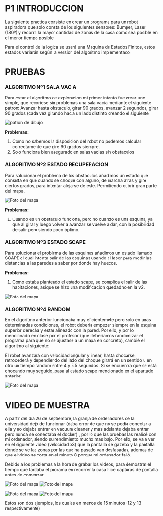 
# P1 INTRODUCCION
La siguiente practica consiste en crear un programa para un robot aspiradora que solo consta de los siguientes sensores: Bumper, Laser (180º) y recorra la mayor cantidad de zonas de la casa como sea posible en el menor tiempo posible.

Para el control de la logica se usará una Maquina de Estados Finitos, estos estados variarán según la version del algoritmo implementado

# PRUEBAS
### ALGORITMO Nº1 SALA VACIA
Para crear el algoritmo de exploracion mi primer intento fue crear uno simple, que recoriese sin problemas una sala vacia mediante el siguiente patron: 
Avanzar hasta obstaculo, girar 90 grados, avanzar 2 segundos, girar 90 grados (cada vez girando hacia un lado distinto creando el siguiente

![patron de dibujo](Photo1.jpeg)


**Problemas:** 

1. Como no sabemos la disposicion del robot no podemos calcular correctamente que gire 90 grados siempre. 
2. Solo funciona bien asegurado en salas vacias sin obstaculos



### ALGORITMO Nº2 ESTADO RECUPERACION
Para solucionar el problema de los obstaculos añadimos un estado que consista en que cuando se choque con alguno, de marcha atras y gire ciertos grados, para intentar alejarse de este. Permitiendo cubrir gran parte del mapa. 

![Foto del mapa](Photo2.png)

**Problemas:** 
1. Cuando es un obstaculo funciona, pero no cuando es una esquina, ya que al girar y luego volver a avanzar se vuelve a dar, con la posibilidad de salir pero siendo poco óptimo.



### ALGORITMO Nº3 ESTADO SCAPE 
Para solucionar el problema de las esquinas añadimos un estado llamado SCAPE el cual intenta salir de las esquinas usando el laser para medir las distancias a las paredes a saber por donde hay huecos. 

**Problemas:** 
1. Como estaba planteado el estado scape, se complica el salir de las habitaciones, asique se hizo una modificacion quedadno en la v2.


 ![Foto del mapa](Photo3.png)

 ### ALGORITMO Nº4 RANDOM
En el algoritmo anterior funcionaba muy eficientemete pero solo en unas determinadas condiciones, el robot deberia empezar siempre en la esquina superior derecha y estar alineado con la pared. Por ello, y por lo mencionado en clase por el profesor (que deberiamos randomizar el programa para que no se ajustase a un mapa en concreto), cambié el algoritmo al siguiente:

El robot avanzará con velocidad angular y linear, hasta chocarse, retrocederá y dependiendo del lado del choque girará en un sentido u en otro un tiempo random entre 4 y 5.5 segundos. Si se encuentra que se está chocando muy seguido, pasa al estado scape mencionado en el apartado anterior.

 ![Foto del mapa](Photo_finish1.png)


# VIDEO DE MUESTRA

A partir del dia 26 de septiembre, la granja de ordenadores de la universidad dejó de funcionar (daba error de que no se podia conectar a ella y no dejaba entrar en vacuum cleaner y mas adelante dejaba entrar pero nunca se conectaba el docker) , por lo que las pruebas las realicé con mi ordenador, siendo su rendimiento mucho mas bajo. Por ello, se va a ver en el siguiente video (velocidad x3) que la pantalla de gazebo y la pantalla donde se ve las zonas por las que ha pasado van desfasadas, ademas de que el video se corta en el minuto 8 porque mi ordenador falló. 

Debido a los problemas a la hora de grabar los videos, para demostrar el tiempo que tardaba el prorama en recorrer la casa hice capturas de pantalla antes de comenzar. 


 ![Foto del mapa](Photo_init.png) ![Foto del mapa](Photo_finish.png)

 ![Foto del mapa](Photo_init1.png) ![Foto del mapa](Photo_finish1.png)

Estos son dos ejemplos, los cuales en menos de 15 minutos (12 y 13 respectivamente) 
